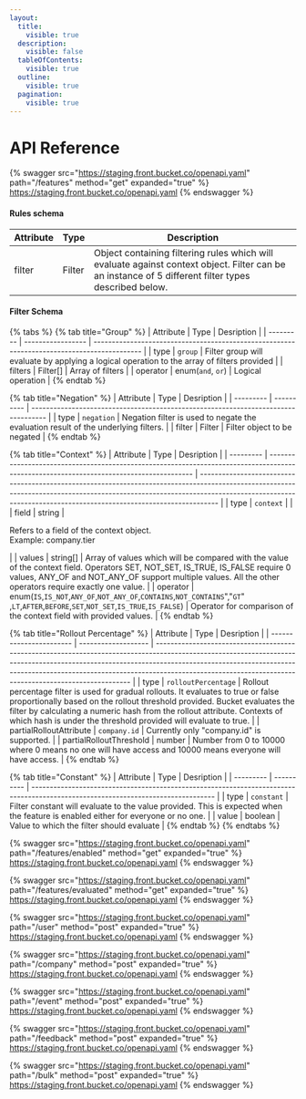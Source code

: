 ```yaml
---
layout:
  title:
    visible: true
  description:
    visible: false
  tableOfContents:
    visible: true
  outline:
    visible: true
  pagination:
    visible: true
---
```


# API Reference

{% swagger src="https://staging.front.bucket.co/openapi.yaml" path="/features" method="get" expanded="true" %}
https://staging.front.bucket.co/openapi.yaml
{% endswagger %}

#### Rules schema

| Attribute | Type   | Description                                                                                                                                          |
| --------- | ------ | ---------------------------------------------------------------------------------------------------------------------------------------------------- |
| filter    | Filter | Object containing filtering rules which will evaluate against context object. Filter can be an instance of 5 different filter types described below. |

#### Filter Schema

{% tabs %}
{% tab title="Group" %}
| Attribute | Type              | Desription                                                                                  |
| --------- | ----------------- | ------------------------------------------------------------------------------------------- |
| type      | `group`           | Filter group will evaluate by applying a logical operation to the array of filters provided |
| filters   | Filter\[]         | Array of filters                                                                            |
| operator  | enum(`and`, `or`) | Logical operation                                                                           |
{% endtab %}

{% tab title="Negation" %}
| Attribute | Type       | Desription                                                                         |
| --------- | ---------- | ---------------------------------------------------------------------------------- |
| type      | `negation` | Negation filter is used to negate the evaluation result of the underlying filters. |
| filter    | Filter     | Filter object to be negated                                                        |
{% endtab %}

{% tab title="Context" %}
| Attribute | Type                                                                                                                                    | Desription                                                                                                                                                                                                                                      |
| --------- | --------------------------------------------------------------------------------------------------------------------------------------- | ----------------------------------------------------------------------------------------------------------------------------------------------------------------------------------------------------------------------------------------------- |
| type      | `context`                                                                                                                               |                                                                                                                                                                                                                                                 |
| field     | string                                                                                                                                  | <p>Refers to a field of the context object.<br>Example: company.tier</p>                                                                                                                                                                        |
| values    | string\[]                                                                                                                               | Array of values which will be compared with the value of the context field. Operators SET, NOT\_SET, IS\_TRUE, IS\_FALSE require 0 values, ANY\_OF and NOT\_ANY\_OF support multiple values. All the other operators require exactly one value. |
| operator  | enum(`IS`,`IS_NOT`,`ANY_OF`,`NOT_ANY_OF`,`CONTAINS`,`NOT_CONTAINS`","`GT`" ,`LT`,`AFTER`,`BEFORE`,`SET`,`NOT_SET`,`IS_TRUE`,`IS_FALSE`) | Operator for comparison of the context field with provided values.                                                                                                                                                                              |
{% endtab %}

{% tab title="Rollout Percentage" %}
| Attribute               | Type                | Desription                                                                                                                                                                                                                                                                                                        |
| ----------------------- | ------------------- | ----------------------------------------------------------------------------------------------------------------------------------------------------------------------------------------------------------------------------------------------------------------------------------------------------------------- |
| type                    | `rolloutPercentage` | Rollout percentage filter is used for gradual rollouts. It evaluates to true or false proportionally based on the rollout threshold provided. Bucket evaluates the filter by calculating a numeric hash from the rollout attribute. Contexts of which hash is under the threshold provided will evaluate to true. |
| partialRolloutAttribute | `company.id`        | Currently only "company.id" is supported.                                                                                                                                                                                                                                                                         |
| partialRolloutThreshold | number              | Number from 0 to 10000 where 0 means no one will have access and 10000 means everyone will have access.                                                                                                                                                                                                           |
{% endtab %}

{% tab title="Constant" %}
| Attribute | Type       | Desription                                                                                                                       |
| --------- | ---------- | -------------------------------------------------------------------------------------------------------------------------------- |
| type      | `constant` | Filter constant will evaluate to the value provided. This is expected when the feature is enabled either for everyone or no one. |
| value     | boolean    | Value to which the filter should evaluate                                                                                        |
{% endtab %}
{% endtabs %}

{% swagger src="https://staging.front.bucket.co/openapi.yaml" path="/features/enabled" method="get" expanded="true" %}
https://staging.front.bucket.co/openapi.yaml
{% endswagger %}

{% swagger src="https://staging.front.bucket.co/openapi.yaml" path="/features/evaluated" method="get" expanded="true" %}
https://staging.front.bucket.co/openapi.yaml
{% endswagger %}

{% swagger src="https://staging.front.bucket.co/openapi.yaml" path="/user" method="post" expanded="true" %}
https://staging.front.bucket.co/openapi.yaml
{% endswagger %}

{% swagger src="https://staging.front.bucket.co/openapi.yaml" path="/company" method="post" expanded="true" %}
https://staging.front.bucket.co/openapi.yaml
{% endswagger %}

{% swagger src="https://staging.front.bucket.co/openapi.yaml" path="/event" method="post" expanded="true" %}
https://staging.front.bucket.co/openapi.yaml
{% endswagger %}

{% swagger src="https://staging.front.bucket.co/openapi.yaml" path="/feedback" method="post" expanded="true" %}
https://staging.front.bucket.co/openapi.yaml
{% endswagger %}

{% swagger src="https://staging.front.bucket.co/openapi.yaml" path="/bulk" method="post" expanded="true" %}
https://staging.front.bucket.co/openapi.yaml
{% endswagger %}
